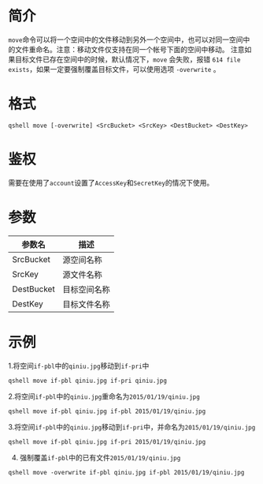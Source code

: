 # 简介

`move`命令可以将一个空间中的文件移动到另外一个空间中，也可以对同一空间中的文件重命名。注意：移动文件仅支持在同一个帐号下面的空间中移动。
注意如果目标文件已存在空间中的时候，默认情况下，`move` 会失败，报错 `614 file exists`，如果一定要强制覆盖目标文件，可以使用选项 `-overwrite` 。

# 格式

```
qshell move [-overwrite] <SrcBucket> <SrcKey> <DestBucket> <DestKey>
```

# 鉴权

需要在使用了`account`设置了`AccessKey`和`SecretKey`的情况下使用。

# 参数

|参数名|描述|
|--------|----------|
|SrcBucket|源空间名称|
|SrcKey|源文件名称|
|DestBucket|目标空间名称|
|DestKey|目标文件名称|

# 示例

1.将空间`if-pbl`中的`qiniu.jpg`移动到`if-pri`中

```
qshell move if-pbl qiniu.jpg if-pri qiniu.jpg
```

2.将空间`if-pbl`中的`qiniu.jpg`重命名为`2015/01/19/qiniu.jpg`

```
qshell move if-pbl qiniu.jpg if-pbl 2015/01/19/qiniu.jpg
```

3.将空间`if-pbl`中的`qiniu.jpg`移动到`if-pri`中，并命名为`2015/01/19/qiniu.jpg`

```
qshell move if-pbl qiniu.jpg if-pri 2015/01/19/qiniu.jpg
```

4. 强制覆盖`if-pbl`中的已有文件`2015/01/19/qiniu.jpg`

```
qshell move -overwrite if-pbl qiniu.jpg if-pbl 2015/01/19/qiniu.jpg
```